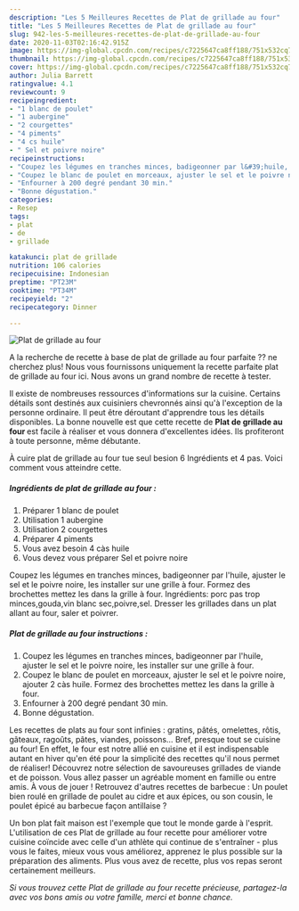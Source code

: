 ```yaml
---
description: "Les 5 Meilleures Recettes de Plat de grillade au four"
title: "Les 5 Meilleures Recettes de Plat de grillade au four"
slug: 942-les-5-meilleures-recettes-de-plat-de-grillade-au-four
date: 2020-11-03T02:16:42.915Z
image: https://img-global.cpcdn.com/recipes/c7225647ca8ff188/751x532cq70/plat-de-grillade-au-four-photo-principale-de-la-recette.jpg
thumbnail: https://img-global.cpcdn.com/recipes/c7225647ca8ff188/751x532cq70/plat-de-grillade-au-four-photo-principale-de-la-recette.jpg
cover: https://img-global.cpcdn.com/recipes/c7225647ca8ff188/751x532cq70/plat-de-grillade-au-four-photo-principale-de-la-recette.jpg
author: Julia Barrett
ratingvalue: 4.1
reviewcount: 9
recipeingredient:
- "1 blanc de poulet"
- "1 aubergine"
- "2 courgettes"
- "4 piments"
- "4 cs huile"
- " Sel et poivre noire"
recipeinstructions:
- "Coupez les légumes en tranches minces, badigeonner par l&#39;huile, ajuster le sel et le poivre noire, les installer sur une grille à four."
- "Coupez le blanc de poulet en morceaux, ajuster le sel et le poivre noire, ajouter 2 càs huile. Formez des brochettes mettez les dans la grille à four."
- "Enfourner à 200 degré pendant 30 min."
- "Bonne dégustation."
categories:
- Resep
tags:
- plat
- de
- grillade

katakunci: plat de grillade 
nutrition: 106 calories
recipecuisine: Indonesian
preptime: "PT23M"
cooktime: "PT34M"
recipeyield: "2"
recipecategory: Dinner

---
```



![Plat de grillade au four](https://img-global.cpcdn.com/recipes/c7225647ca8ff188/751x532cq70/plat-de-grillade-au-four-photo-principale-de-la-recette.jpg)

A la recherche de recette à base de plat de grillade au four parfaite ?? ne cherchez plus! Nous vous fournissons uniquement la recette parfaite plat de grillade au four ici. Nous avons un grand nombre de recette à tester.

Il existe de nombreuses ressources d'informations sur la cuisine. Certains détails sont destinés aux cuisiniers chevronnés ainsi qu'à l'exception de la personne ordinaire. Il peut être déroutant d'apprendre tous les détails disponibles. La bonne nouvelle est que cette recette de <strong> Plat de grillade au four </strong> est facile à réaliser et vous donnera d'excellentes idées. Ils profiteront à toute personne, même débutante.

<!--inarticleads1-->

À cuire plat de grillade au four tue seul besion 6 Ingrédients et 4 pas. Voici comment vous atteindre cette.

##### Ingrédients de plat de grillade au four :

1. Préparer 1 blanc de poulet
1. Utilisation 1 aubergine
1. Utilisation 2 courgettes
1. Préparer 4 piments
1. Vous avez besoin 4 càs huile
1. Vous devez vous préparer  Sel et poivre noire


Coupez les légumes en tranches minces, badigeonner par l&#39;huile, ajuster le sel et le poivre noire, les installer sur une grille à four. Formez des brochettes mettez les dans la grille à four. Ingrédients: porc pas trop minces,gouda,vin blanc sec,poivre,sel. Dresser les grillades dans un plat allant au four, saler et poivrer. 

<!--inarticleads2-->

##### Plat de grillade au four instructions :

1. Coupez les légumes en tranches minces, badigeonner par l&#39;huile, ajuster le sel et le poivre noire, les installer sur une grille à four.
1. Coupez le blanc de poulet en morceaux, ajuster le sel et le poivre noire, ajouter 2 càs huile. Formez des brochettes mettez les dans la grille à four.
1. Enfourner à 200 degré pendant 30 min.
1. Bonne dégustation.


Les recettes de plats au four sont infinies : gratins, pâtés, omelettes, rôtis, gâteaux, ragoûts, pâtes, viandes, poissons… Bref, presque tout se cuisine au four! En effet, le four est notre allié en cuisine et il est indispensable autant en hiver qu&#39;en été pour la simplicité des recettes qu&#39;il nous permet de réaliser! Découvrez notre sélection de savoureuses grillades de viande et de poisson. Vous allez passer un agréable moment en famille ou entre amis. À vous de jouer ! Retrouvez d&#39;autres recettes de barbecue : Un poulet bien roulé en grillade de poulet au cidre et aux épices, ou son cousin, le poulet épicé au barbecue façon antillaise ? 

<!--inarticleads1-->

<p>
Un bon plat fait maison est l'exemple que tout le monde garde à l'esprit. L'utilisation de ces Plat de grillade au four recette pour améliorer votre cuisine coïncide avec celle d'un athlète qui continue de s'entraîner - plus vous le faites, mieux vous vous améliorez, apprenez le plus possible sur la préparation des aliments. Plus vous avez de recette, plus vos repas seront certainement meilleurs.
</p>

<p>
<i>Si vous trouvez cette Plat de grillade au four recette précieuse, partagez-la avec vos bons amis ou votre famille, merci et bonne chance.</i>
</p>
